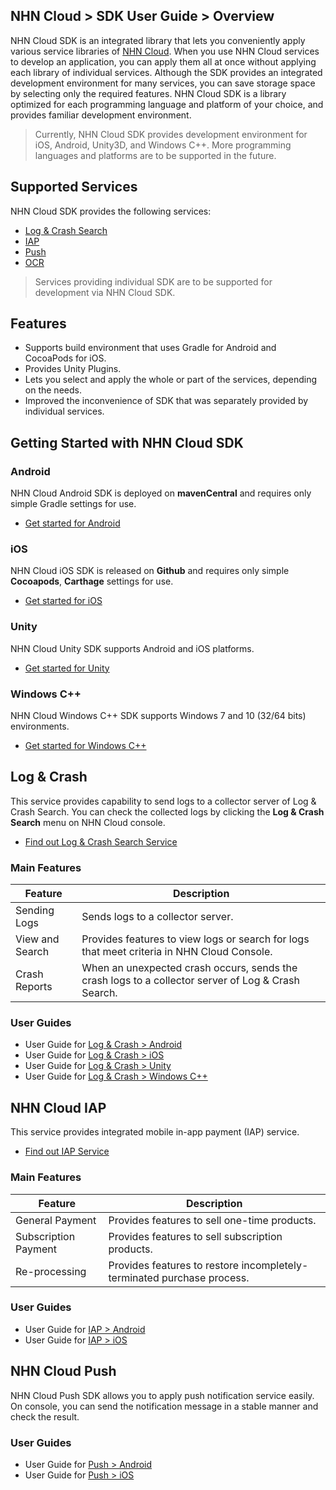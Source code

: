 ## NHN Cloud > SDK User Guide > Overview

NHN Cloud SDK is an integrated library that lets you conveniently apply various service libraries of [NHN Cloud](https://nhncloud.com/). When you use NHN Cloud services to develop an application, you can apply them all at once without applying each library of individual services.
Although the SDK provides an integrated development environment for many services, you can save storage space by selecting only the required features. NHN Cloud SDK is a library optimized for each programming language and platform of your choice, and provides familiar development environment.

> Currently, NHN Cloud SDK provides development environment for iOS, Android, Unity3D, and Windows C++. More programming languages and platforms are to be supported in the future.

## Supported Services

NHN Cloud SDK provides the following services:

- [Log & Crash Search](https://www.nhncloud.com/service/data-analytics/log-crash-search)
- [IAP](https://www.nhncloud.com/service/mobile-service/iap)
- [Push](https://www.nhncloud.com/service/notification/push)
- [OCR](https://www.nhncloud.com/service/ai-service/ocr)

> Services providing individual SDK are to be supported for development via NHN Cloud SDK.

## Features

- Supports build environment that uses Gradle for Android and CocoaPods for iOS.
- Provides Unity Plugins.
- Lets you select and apply the whole or part of the services, depending on the needs.
- Improved the inconvenience of SDK that was separately provided by individual services.

## Getting Started with NHN Cloud SDK

### Android

NHN Cloud Android SDK is deployed on **mavenCentral** and requires only simple Gradle settings for use.

- [Get started for Android](https://docs.nhncloud.com/zh/nhncloud/zh/toast-sdk/getting-started-android)

### iOS

NHN Cloud iOS SDK is released on **Github** and requires only simple **Cocoapods**, **Carthage** settings for use.

- [Get started for iOS](https://docs.nhncloud.com/zh/nhncloud/zh/toast-sdk/getting-started-ios)

### Unity

NHN Cloud Unity SDK supports Android and iOS platforms.

- [Get started for Unity](https://docs.nhncloud.com/zh/nhncloud/zh/toast-sdk/getting-started-unity)

### Windows C++

NHN Cloud Windows C++ SDK supports Windows 7 and 10 (32/64 bits) environments.

- [Get started for Windows C++](https://docs.nhncloud.com/zh/nhncloud/zh/toast-sdk/getting-started-windows)

## Log & Crash

This service provides capability to send logs to a collector server of Log & Crash Search. You can check the collected logs by clicking the **Log & Crash Search** menu on NHN Cloud console.

- [Find out Log & Crash Search Service](https://nhncloud.com/service/data-analytics/log-crash-search)

### Main Features

| Feature      | Description                                       |
| ------- | ---------------------------------------- |
| Sending Logs   | Sends logs to a collector server.                        |
| View and Search | Provides features to view logs or search for logs that meet criteria in NHN Cloud Console. |
| Crash Reports | When an unexpected crash occurs, sends the crash logs to a collector server of Log & Crash Search. |

### User Guides

- User Guide for [Log & Crash > Android](https://docs.nhncloud.com/zh/nhncloud/zh/toast-sdk/log-collector-android)
- User Guide for [Log & Crash > iOS](https://docs.nhncloud.com/zh/nhncloud/zh/toast-sdk/log-collector-ios)
- User Guide for [Log & Crash > Unity](https://docs.nhncloud.com/zh/nhncloud/zh/toast-sdk/log-collector-unity)
- User Guide for [Log & Crash > Windows C++](https://docs.nhncloud.com/zh/nhncloud/zh/toast-sdk/log-collector-windows)

## NHN Cloud IAP

This service provides integrated mobile in-app payment (IAP) service.

- [Find out IAP Service](https://www.nhncloud.com/service/mobile-service/iap)

### Main Features

| Feature | Description |
| -- | -- |
| General Payment | Provides features to sell one-time products. |
| Subscription Payment | Provides features to sell subscription products. |
| Re-processing | Provides features to restore incompletely-terminated purchase process. |

### User Guides

- User Guide for [IAP > Android](./iap-android)
- User Guide for [IAP > iOS](./iap-ios)

## NHN Cloud Push

NHN Cloud Push SDK allows you to apply push notification service easily.
On console, you can send the notification message in a stable manner and check the result.

### User Guides

- User Guide for [Push > Android](./push-android)
- User Guide for [Push > iOS](./push-ios)
